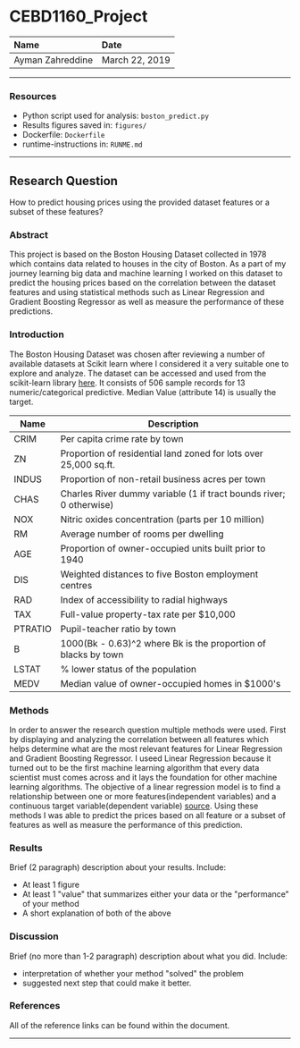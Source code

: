 # CEBD1160_Project

| Name | Date |
|:-------|:---------------|
|Ayman Zahreddine | March 22, 2019|

-----

### Resources

- Python script used for analysis: `boston_predict.py`
- Results figures saved in: `figures/`
- Dockerfile: `Dockerfile`
- runtime-instructions in: `RUNME.md`

-----

## Research Question

How to predict housing prices using the provided dataset features or a subset of these features?

### Abstract

This project is based on the Boston Housing Dataset collected in 1978 which contains data related to houses in the city of Boston. As a part of my journey learning big data and machine learning I worked on this dataset to predict the housing prices based on the correlation between the dataset features and using statistical methods such as Linear Regression and Gradient Boosting Regressor as well as measure the performance of these predictions.

### Introduction

The Boston Housing Dataset was chosen after reviewing a number of available datasets at Scikit learn where I considered it a very suitable one to explore and analyze. The dataset can be accessed and used from the scikit-learn library [here](https://scikit-learn.org/stable/datasets/index.html#boston-house-prices-dataset). It consists of 506 sample records for 13 numeric/categorical predictive. Median Value (attribute 14) is usually the target.

| Name    | Description
| --------|--------------
| CRIM    | Per capita crime rate by town
| ZN      | Proportion of residential land zoned for lots over 25,000 sq.ft.
| INDUS   | Proportion of non-retail business acres per town
| CHAS    | Charles River dummy variable (1 if tract bounds river; 0 otherwise)
| NOX     | Nitric oxides concentration (parts per 10 million)
| RM      | Average number of rooms per dwelling
| AGE     | Proportion of owner-occupied units built prior to 1940
| DIS     | Weighted distances to five Boston employment centres
| RAD     | Index of accessibility to radial highways
| TAX     | Full-value property-tax rate per $10,000
| PTRATIO | Pupil-teacher ratio by town
| B       | 1000(Bk - 0.63)^2 where Bk is the proportion of blacks by town
| LSTAT   | % lower status of the population
| MEDV    | Median value of owner-occupied homes in $1000's
 

### Methods

In order to answer the research question multiple methods were used. First by displaying and analyzing the correlation between all features which helps determine what are the most relevant features for Linear Regression and Gradient Boosting Regressor. I useed Linear Regression because it turned out to be the first machine learning algorithm that every data scientist must comes across and it lays the foundation for other machine learning algorithms. The objective of a linear regression model is to find a relationship between one or more features(independent variables) and a continuous target variable(dependent variable) [source](https://towardsdatascience.com/linear-regression-using-python-b136c91bf0a2). Using these methods I was able to predict the prices based on all feature or a subset of features as well as measure the performance of this prediction.

### Results

Brief (2 paragraph) description about your results. Include:

- At least 1 figure
- At least 1 "value" that summarizes either your data or the "performance" of your method
- A short explanation of both of the above

### Discussion
Brief (no more than 1-2 paragraph) description about what you did. Include:

- interpretation of whether your method "solved" the problem
- suggested next step that could make it better.

### References
All of the reference links can be found within the document.

-------
